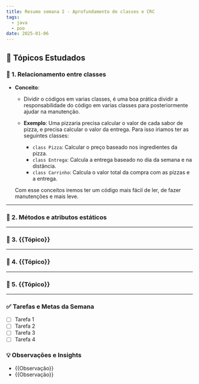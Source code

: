 ```yaml
---
title: Resumo semana 2 - Aprofundamento de classes e CRC
tags:
  - java
  - poo
date: 2025-01-06
---
```

 
## 📖 Tópicos Estudados  

### 🧩 1. Relacionamento entre classes

 - **Conceito**:
	 - Dividir o códigos em varias classes, é uma boa prática dividir a responsabilidade do código em varias classes para posteriormente ajudar na manutenção.
		
	 - **Exemplo**:
		 Uma pizzaria precisa calcular o valor de cada sabor de pizza, e precisa calcular o valor da entrega.
		 Para isso iriamos ter as seguintes classes:
		 - `class Pizza`: Calcular o preço baseado nos ingredientes da pizza.
		 - `class Entrega`: Calcula a entrega baseado no dia da semana e na distância.
		 - `class Carrinho`: Calcula o valor total da compra com as pizzas e a entrega.
	
	Com esse conceitos iremos ter um código mais fácil de ler, de fazer manutenções e mais leve.

---

### 🧩 2. Métodos e atributos estáticos


---

### 🧩 3. {{Tópico}}  


---

### 🧩 4. {{Tópico}}  


---

### 🧩 5. {{Tópico}}


---

### ✅ **Tarefas e Metas da Semana**

- [ ] Tarefa 1
- [ ] Tarefa 2
- [ ] Tarefa 3
- [ ] Tarefa 4

### 💡 **Observações e Insights**

- {{Observação}}
- {{Observação}}

